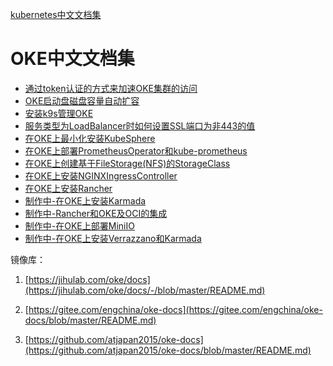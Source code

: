[kubernetes中文文档集](./k8s-docs/README.md)

# OKE中文文档集


- [通过token认证的方式来加速OKE集群的访问](./通过token认证的方式来加速OKE集群的访问/README.md)
- [OKE启动盘磁盘容量自动扩容](./OKE启动盘磁盘容量自动扩容/README.md)
- [安装k9s管理OKE](./安装k9s管理OKE/README.md)
- [服务类型为LoadBalancer时如何设置SSL端口为非443的值](./服务类型为LoadBalancer时如何设置SSL端口为非443的值/README.md)
- [在OKE上最小化安装KubeSphere](./在OKE上最小化安装KubeSphere/README.md)
- [在OKE上部署PrometheusOperator和kube-prometheus](./在OKE上部署PrometheusOperator和kube-prometheus/README.md)
- [在OKE上创建基于FileStorage(NFS)的StorageClass](./在OKE上创建基于FileStorage(NFS)的StorageClass/README.md)
- [在OKE上安装NGINXIngressController](./在OKE上安装NGINXIngressController/README.md)
- [在OKE上安装Rancher](./在OKE上安装Rancher/README.md)
- [制作中-在OKE上安装Karmada](./在OKE上安装Karmada/README.md)
- [制作中-Rancher和OKE及OCI的集成](./Rancher和OKE及OCI的集成/README.md)
- [制作中-在OKE上部署MiniIO](./在OKE上部署MiniIO/README.md)
- [制作中-在OKE上安装Verrazzano和Karmada](./在OKE上安装Verrazzano和Karmada/README.md)



镜像库：

1. [https://jihulab.com/oke/docs](https://jihulab.com/oke/docs/-/blob/master/README.md)

2. [https://gitee.com/engchina/oke-docs](https://gitee.com/engchina/oke-docs/blob/master/README.md)

3. [https://github.com/atjapan2015/oke-docs](https://github.com/atjapan2015/oke-docs/blob/master/README.md)
